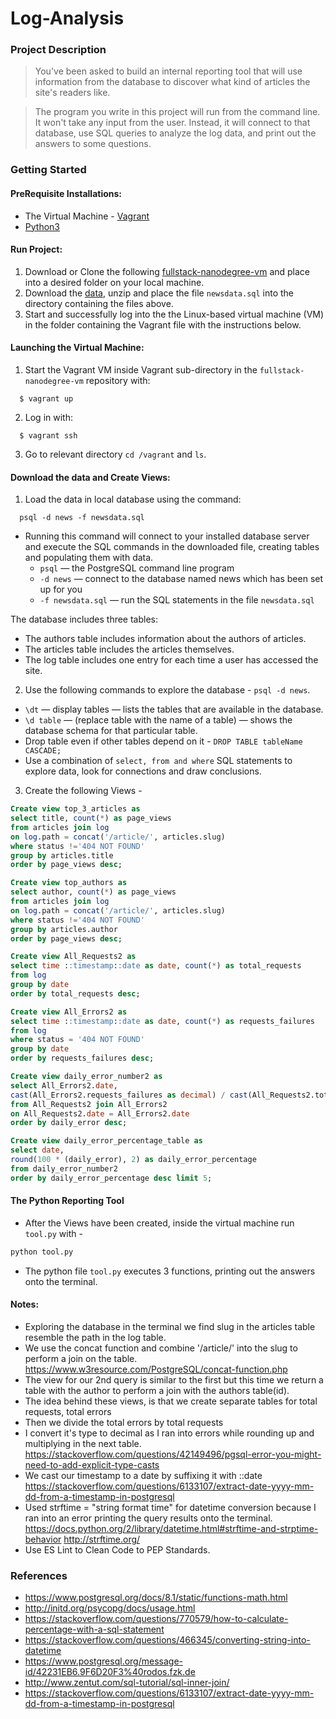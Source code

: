 # Log-Analysis

### Project Description
>You've been asked to build an internal reporting tool that will use information from the database to discover what kind of articles the site's readers like.

>The program you write in this project will run from the command line. It won't take any input from the user. Instead, it will connect to that database, use SQL queries to analyze the log data, and print out the answers to some questions.

### Getting Started

#### PreRequisite Installations:
  * The Virtual Machine - [Vagrant](https://www.vagrantup.com/)
  * [Python3](https://www.python.org/)

#### Run Project:
  1. Download or Clone the following [fullstack-nanodegree-vm](https://github.com/udacity/fullstack-nanodegree-vm) and place into a desired folder on your local machine.
  2. Download the [data](https://d17h27t6h515a5.cloudfront.net/topher/2016/August/57b5f748_newsdata/newsdata.zip), unzip and place the file `newsdata.sql` into the directory containing the files above. 
  3. Start and successfully log into the the Linux-based virtual machine (VM) in the folder containing the Vagrant file with the instructions below.
  
#### Launching the Virtual Machine:
  1. Start the Vagrant VM inside Vagrant sub-directory in the `fullstack-nanodegree-vm` repository with:
  
  ```
    $ vagrant up
  ```
  2. Log in with:
  
  ```
    $ vagrant ssh
  ```
  3. Go to relevant directory `cd /vagrant` and `ls`.
  
#### Download the data and Create Views:

  1. Load the data in local database using the command:
  
  ```
    psql -d news -f newsdata.sql
  ```
  * Running this command will connect to your installed database server and execute the SQL commands in the downloaded file, creating tables and populating them with data.
    * `psql` — the PostgreSQL command line program
    * `-d news` — connect to the database named news which has been set up for you
    * `-f newsdata.sql` — run the SQL statements in the file `newsdata.sql`
  
  The database includes three tables:
  * The authors table includes information about the authors of articles.
  * The articles table includes the articles themselves.
  * The log table includes one entry for each time a user has accessed the site.

  2. Use the following commands to explore the database - `psql -d news`.
  * `\dt` — display tables — lists the tables that are available in the database.
  * `\d table` — (replace table with the name of a table) — shows the database schema for that particular table.
  * Drop table even if other tables depend on it  - `DROP TABLE tableName CASCADE;`
  * Use a combination of `select, from and where` SQL statements to explore data, look for connections and draw conclusions.
  
  3. Create the following Views - 
  ```sql
Create view top_3_articles as
select title, count(*) as page_views
from articles join log
on log.path = concat('/article/', articles.slug)
where status !='404 NOT FOUND'
group by articles.title
order by page_views desc;
  ```
  ```sql 
Create view top_authors as
select author, count(*) as page_views
from articles join log
on log.path = concat('/article/', articles.slug)
where status !='404 NOT FOUND'
group by articles.author 
order by page_views desc;
  ```
  ```sql
Create view All_Requests2 as
select time ::timestamp::date as date, count(*) as total_requests
from log
group by date
order by total_requests desc;
  ```
  ```sql
Create view All_Errors2 as
select time ::timestamp::date as date, count(*) as requests_failures
from log
where status = '404 NOT FOUND'
group by date
order by requests_failures desc;
  ```
  ```sql
Create view daily_error_number2 as
select All_Errors2.date,
cast(All_Errors2.requests_failures as decimal) / cast(All_Requests2.total_requests as decimal) as daily_error
from All_Requests2 join All_Errors2
on All_Requests2.date = All_Errors2.date
order by daily_error desc;
  ```
  ```sql
Create view daily_error_percentage_table as
select date,
round(100 * (daily_error), 2) as daily_error_percentage
from daily_error_number2
order by daily_error_percentage desc limit 5;
  ```

#### The Python Reporting Tool 
  * After the Views have been created, inside the virtual machine run `tool.py` with - 
  ```python
  python tool.py
  ```
  * The python file `tool.py` executes 3 functions, printing out the answers onto the terminal.

#### Notes: 
  * Exploring the database in the terminal we find slug in the articles table resemble the path in the log       table.
  * We use the concat function and combine '/article/' into the slug to perform a join on the table.
    https://www.w3resource.com/PostgreSQL/concat-function.php
  * The view for our 2nd query is similar to the first but this time we return a table with the author to        perform a join with the authors table(id).
  * The idea behind these views, is that we create separate tables for total requests, total errors
  * Then we divide the total errors by total requests
  * I convert it's type to decimal as I ran into errors while rounding up and multiplying in the next table.
    https://stackoverflow.com/questions/42149496/pgsql-error-you-might-need-to-add-explicit-type-casts
  * We cast our timestamp to a date by suffixing it with ::date
    https://stackoverflow.com/questions/6133107/extract-date-yyyy-mm-dd-from-a-timestamp-in-postgresql
  * Used strftime = "string format time" for datetime conversion because I ran into an error printing the        query results onto the terminal.
    https://docs.python.org/2/library/datetime.html#strftime-and-strptime-behavior
    http://strftime.org/
  * Use ES Lint to Clean Code to PEP Standards.


### References
* https://www.postgresql.org/docs/8.1/static/functions-math.html
* http://initd.org/psycopg/docs/usage.html
* https://stackoverflow.com/questions/770579/how-to-calculate-percentage-with-a-sql-statement
* https://stackoverflow.com/questions/466345/converting-string-into-datetime
* https://www.postgresql.org/message-id/42231EB6.9F6D20F3%40rodos.fzk.de
* http://www.zentut.com/sql-tutorial/sql-inner-join/
* https://stackoverflow.com/questions/6133107/extract-date-yyyy-mm-dd-from-a-timestamp-in-postgresql